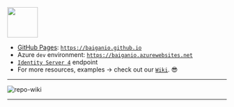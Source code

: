  <img width="70" src="https://raw.githubusercontent.com/BaiGanio/baiganio.github.io/common/Useful%20Things/Ganio.jpg" />
  
* [GitHub Pages](https://pages.github.com/): [`https://baiganio.github.io`](https://baiganio.github.io)
* Azure `dev` environment: [`https://baiganio.azurewebsites.net`](http://baiganio.azurewebsites.net/)
* [`Identity Server 4`](https://ids4core20.azurewebsites.net/.well-known/openid-configuration) endpoint
* For more resources, examples -> check out our [`Wiki`](https://github.com/BaiGanio/baiganio.github.io/wiki). &#128526;
***
![repo-wiki](https://raw.githubusercontent.com/BaiGanio/baiganio.github.io/common/Useful%20Things/bg-wiki.png)

***
